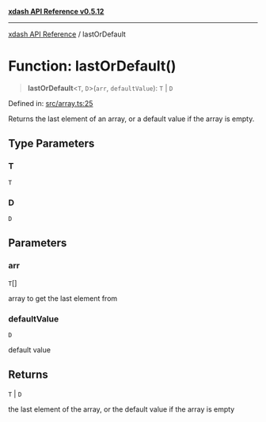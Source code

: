 [**xdash API Reference v0.5.12**](index.md)

***

[xdash API Reference](/xdash/api/index.md) / lastOrDefault

# Function: lastOrDefault()

> **lastOrDefault**\<`T`, `D`\>(`arr`, `defaultValue`): `T` \| `D`

Defined in: [src/array.ts:25](https://github.com/shtse8/xdash/blob/ed88c6e7ad3be9e5e1e06776f9ca07ed27d97c13/src/array.ts#L25)

Returns the last element of an array, or a default value if the array is empty.

## Type Parameters

### T

`T`

### D

`D`

## Parameters

### arr

`T`[]

array to get the last element from

### defaultValue

`D`

default value

## Returns

`T` \| `D`

the last element of the array, or the default value if the array is empty
